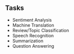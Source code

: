 ## Tasks
- Sentiment Analysis
- Machine Translation
- Review/Topic Classification
- Speech Recognition
- Summarization
- Question Answering
